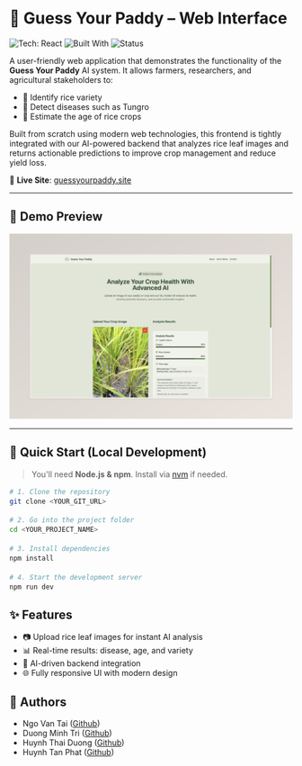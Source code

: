 # 🌿 Guess Your Paddy – Web Interface

![Tech: React](https://img.shields.io/badge/tech-React-blue)
![Built With](https://img.shields.io/badge/built%20with-Vite%20%26%20TailwindCSS-green)
![Status](https://img.shields.io/badge/build-production-orange)

A user-friendly web application that demonstrates the functionality of the **Guess Your Paddy** AI system. It allows farmers, researchers, and agricultural stakeholders to:

- 🌾 Identify rice variety
- 🦠 Detect diseases such as Tungro
- 📅 Estimate the age of rice crops

Built from scratch using modern web technologies, this frontend is tightly integrated with our AI-powered backend that analyzes rice leaf images and returns actionable predictions to improve crop management and reduce yield loss.

🔗 **Live Site**: [guessyourpaddy.site](http://guessyourpaddy.site)

---

## 📸 Demo Preview

![Guess Your Paddy – Demo](images/demo-thumbnail.jpeg)

---

## 🚀 Quick Start (Local Development)

> You'll need **Node.js & npm**. Install via [nvm](https://github.com/nvm-sh/nvm#installing-and-updating) if needed.

```bash
# 1. Clone the repository
git clone <YOUR_GIT_URL>

# 2. Go into the project folder
cd <YOUR_PROJECT_NAME>

# 3. Install dependencies
npm install

# 4. Start the development server
npm run dev
```

## ✨ Features

- 📷 Upload rice leaf images for instant AI analysis
- 📊 Real-time results: disease, age, and variety
- 🧠 AI-driven backend integration
- 🌐 Fully responsive UI with modern design

## 🤝 Authors

- Ngo Van Tai ([Github](https://github.com/TaiVanNgo))
- Duong Minh Tri ([Github](https://github.com/TriDuong070803))
- Huynh Thai Duong ([Github](https://github.com/TDuong04))
- Huynh Tan Phat ([Github](https://github.com/phatgg221))
